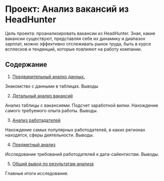 # Проект: Анализ вакансий из HeadHunter

Цель проекта: проанализировать вакансии из HeadHunter. Зная, какие вакансии существуют, представляя себе их динамику и диапазон зарплат, можно эффективно отслеживать рынок труда, быть в курсе всплесков и тенденций, которые повлияют на работу компании.

## Содержание

1. [Предварительный анализ данных.](https://github.com/Rod10nN/hh.ru_DS-PROJECT_2/blob/master/project_2.ipynb)

Знакомство с данными в таблицах. Выводы

2. [Детальный анализ вакансий](https://github.com/Rod10nN/hh.ru_DS-PROJECT_2/blob/master/project_2.ipynb)

Анализ таблицы с вакансиями. Подсчет заработной вилки. Нахождение самого требуемого опыта работы. Выводы.

3. [Анализ работадателей](https://github.com/Rod10nN/hh.ru_DS-PROJECT_2/blob/master/project_2.ipynb)

Нахождение самых популярных работодателей, в каких регионах находятся, сферы деятельности. Выводы.

4. [Предметный анализ](https://github.com/Rod10nN/hh.ru_DS-PROJECT_2/blob/master/project_2.ipynb)

Исследование требований работодателей к дата-сайентистам. Выводы.

5. [Общий вывод по результатам анализа](https://github.com/Rod10nN/hh.ru_DS-PROJECT_2/blob/master/project_2.ipynb)

Главные итоги исследования.